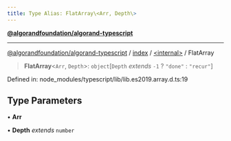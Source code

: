 ```yaml
---
title: Type Alias: FlatArray\<Arr, Depth\>
---
```


[**@algorandfoundation/algorand-typescript**](../../../README)

***

[@algorandfoundation/algorand-typescript](../../../README) / [index](../../README) / [\<internal\>](../README) / FlatArray



> **FlatArray**\<`Arr`, `Depth`\>: `object`\[`Depth` *extends* `-1` ? `"done"` : `"recur"`\]

Defined in: node\_modules/typescript/lib/lib.es2019.array.d.ts:19

## Type Parameters

• **Arr**

• **Depth** *extends* `number`